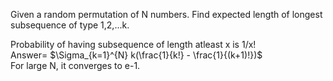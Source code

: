 Given a random permutation of N numbers. Find expected length of longest subsequence of type 1,2,...k.

Probability of having subsequence of length atleast x is 1/x! \
Answer= $\Sigma_{k=1}^{N} k(\frac{1}{k!} - \frac{1}{(k+1)!})$ \
For large N, it converges to e-1.